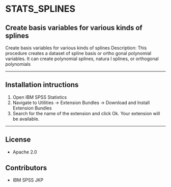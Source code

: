 # STATS_SPLINES
## Create basis variables for various kinds of splines
Create basis variables for various kinds of splines Description: This procedure creates a dataset of spline basis or ortho  gonal polynomial variables.  It can create polynomial splines, natura  l splines, or orthogonal polynomials

---
Installation intructions
----
1. Open IBM SPSS Statistics
2. Navigate to Utilities → Extension Bundles → Download and Install Extension Bundles
3. Search for the name of the extension and click Ok. Your extension will be available.

---
License
----

- Apache 2.0
                              
Contributors
----

  - IBM SPSS JKP
